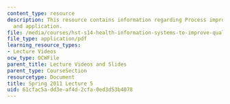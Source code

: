 ```yaml
---
content_type: resource
description: This resource contains information regarding Process improvement theory
  and application.
file: /media/courses/hst-s14-health-information-systems-to-improve-quality-of-care-in-resource-poor-settings-spring-2012/61cfac5add3eaf4d2cfa0ed3d53b4078_MITHST_S14S12_lec07_1105.pdf
file_type: application/pdf
learning_resource_types:
- Lecture Videos
ocw_type: OCWFile
parent_title: Lecture Videos and Slides
parent_type: CourseSection
resourcetype: Document
title: Spring 2011 Lecture 5
uid: 61cfac5a-dd3e-af4d-2cfa-0ed3d53b4078
---
```

